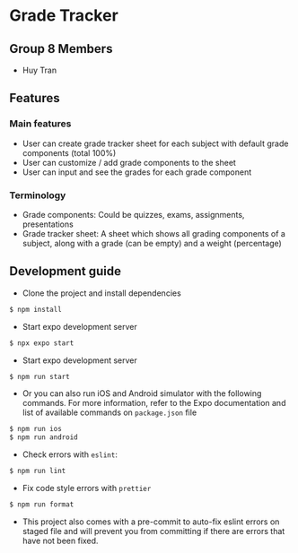 # Grade Tracker
<!-- TODO: Write description -->

## Group 8 Members
- Huy Tran
<!-- TODO: Input member names -->

## Features

### Main features
- User can create grade tracker sheet for each subject with default grade components (total 100%)
- User can customize / add grade components to the sheet 
- User can input and see the grades for each grade component

### Terminology
- Grade components: Could be quizzes, exams, assignments, presentations
- Grade tracker sheet: A sheet which shows all grading components of a subject, along with
a grade (can be empty) and a weight (percentage)

## Development guide
- Clone the project and install dependencies
```js static
$ npm install
```

- Start expo development server
```js static
$ npx expo start
```

- Start expo development server
```js static
$ npm run start
```

- Or you can also run iOS and Android simulator with the following commands. For more information,
refer to the Expo documentation and list of available commands on `package.json` file
```js static
$ npm run ios
$ npm run android
```

- Check errors with `eslint`:
```js static
$ npm run lint
```

- Fix code style errors with `prettier`
```js static
$ npm run format
```

- This project also comes with a pre-commit to auto-fix eslint errors on staged file and will
prevent you from committing if there are errors that have not been fixed.